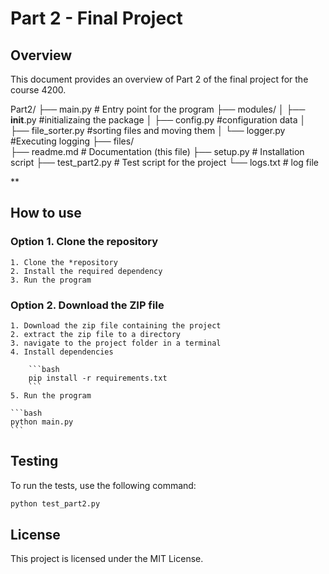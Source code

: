 # Part 2 - Final Project

## Overview
This document provides an overview of Part 2 of the final project for the course 4200.

Part2/
├── main.py                  # Entry point for the program
├── modules/
│   ├── __init__.py          #initializaing the package
│   ├── config.py            #configuration data
│   ├── file_sorter.py       #sorting files and moving them
│   └── logger.py            #Executing logging
├── files/                  
├── readme.md                # Documentation (this file)
├── setup.py                 # Installation script
├── test_part2.py            # Test script for the project
└── logs.txt                 # log file

**
## How to use
### Option 1. Clone the repository 
    1. Clone the *repository
    2. Install the required dependency
    3. Run the program 
    

### Option 2. Download the ZIP file
    1. Download the zip file containing the project
    2. extract the zip file to a directory
    3. navigate to the project folder in a terminal
    4. Install dependencies
   
        ```bash
        pip install -r requirements.txt
        ```
    5. Run the program 

    ```bash
    python main.py
    ```

## Testing
To run the tests, use the following command:
```bash
python test_part2.py
```

## License
This project is licensed under the MIT License.

